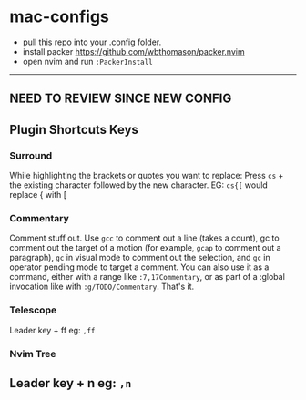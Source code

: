 # mac-configs

- pull this repo into your .config folder.
- install packer https://github.com/wbthomason/packer.nvim
- open nvim and run `:PackerInstall`

---
## NEED TO REVIEW SINCE NEW CONFIG

## Plugin Shortcuts Keys

### Surround
While highlighting the brackets or quotes you want to replace:
Press `cs` + the existing character followed by the new character.
EG: `cs{[` would replace { with [

### Commentary
Comment stuff out. Use `gcc` to comment out a line (takes a count), gc to comment out the target of a motion (for example, `gcap` to comment out a paragraph), `gc` in visual mode to comment out the selection, and `gc` in operator pending mode to target a comment. You can also use it as a command, either with a range like `:7,17Commentary`, or as part of a :global invocation like with `:g/TODO/Commentary`. That's it.

### Telescope
Leader key + ff eg: `,ff`

### Nvim Tree
Leader key + n eg: `,n`
---
